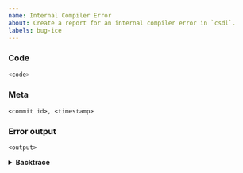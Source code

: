 ```yaml
---
name: Internal Compiler Error
about: Create a report for an internal compiler error in `csdl`.
labels: bug-ice
---
```

<!--
Thank you for finding an Internal Compiler Error! If possible, try to provide
a minimal verifiable example.
-->

### Code

```py
<code>
```


### Meta
<!--
Please include the commit id and timestamp for the commit in the version
of `csdl` and the CSDL compiler back end where this bug occurs.
-->

```
<commit id>, <timestamp>
```

### Error output

```
<output>
```

<details><summary><strong>Backtrace</strong></summary>
<p>

```
<backtrace>
```

</p>
</details>
